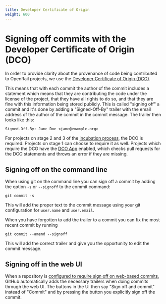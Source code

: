 ```yaml
---
title: Developer Certificate of Origin
weight: 600
---
```

# Signing off commits with the Developer Certificate of Origin (DCO)

In order to provide clarity about the provenance of code being contributed to OpenRail projects, we use the [Developer Certificate of Origin (DCO)](https://developercertificate.org/).

This means that with each commit the author of the commit includes a statement which means that they are contributing the code under the license of the project, that they have all rights to do so, and that they are fine with this information being stored publicly. This is called "signing off" a commit and it's done by adding a "Signed-Off-By" trailer with the email address of the author of the commit in the commit message. The trailer then looks like this:

    Signed-Off-By: Jane Doe <jane@example.org>

For projects on stage 2 and 3 of the [incubation process](https://github.com/OpenRailAssociation/technical-committee/blob/main/incubation_process.md), the DCO is required. Projects on stage 1 can choose to require it as well. Projects which require the DCO have the [DCO App](https://github.com/apps/dco) enabled, which checks pull requests for the DCO statements and throws an error if they are missing.

## Signing off on the command line

When using git on the command line you can sign off a commit by adding the option `-s` or `--signoff` to the commit command:

    git commit -s

This will add the proper text to the commit message using your git configuration for `user.name` and `user.email`.

When you have forgotten to add the trailer to a commit you can fix the most recent commit by running

    git commit --amend --signoff

This will add the correct trailer and give you the opportunity to edit the commit message.

## Signing off in the web UI

When a repository is [configured to require sign off on web-based commits](https://github.blog/changelog/2022-06-08-admins-can-require-sign-off-on-web-based-commits/), GitHub automatically adds the necessary trailers when doing commits through the web UI. The buttons in the UI then say "Sign off and commit" instead of "Commit" and by pressing the button you explicitly sign off the commit.
